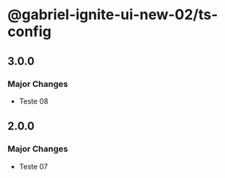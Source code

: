 # @gabriel-ignite-ui-new-02/ts-config

## 3.0.0

### Major Changes

- Teste 08

## 2.0.0

### Major Changes

- Teste 07
